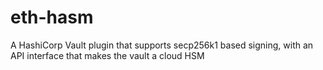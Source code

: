 # eth-hasm
A HashiCorp Vault plugin that supports secp256k1 based signing, with an API interface that makes the vault a cloud HSM

